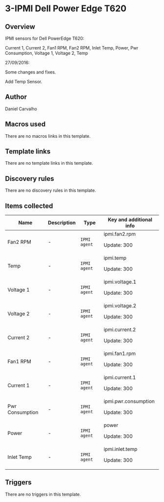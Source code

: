 # 3-IPMI Dell Power Edge T620

## Overview

IPMI sensors for Dell PowerEdge T620:


Current 1, Current 2, Fan1 RPM, Fan2 RPM, Inlet Temp, Power, Pwr Consumption, Voltage 1, Voltage 2, Temp


 


27/09/2016:


Some changes and fixes.


Add Temp Sensor.



## Author

Daniel Carvalho

## Macros used

There are no macros links in this template.

## Template links

There are no template links in this template.

## Discovery rules

There are no discovery rules in this template.

## Items collected

|Name|Description|Type|Key and additional info|
|----|-----------|----|----|
|Fan2 RPM|<p>-</p>|`IPMI agent`|ipmi.fan2.rpm<p>Update: 300</p>|
|Temp|<p>-</p>|`IPMI agent`|ipmi.temp<p>Update: 300</p>|
|Voltage 1|<p>-</p>|`IPMI agent`|ipmi.voltage.1<p>Update: 300</p>|
|Voltage 2|<p>-</p>|`IPMI agent`|ipmi.voltage.2<p>Update: 300</p>|
|Current 2|<p>-</p>|`IPMI agent`|ipmi.current.2<p>Update: 300</p>|
|Fan1 RPM|<p>-</p>|`IPMI agent`|ipmi.fan1.rpm<p>Update: 300</p>|
|Current 1|<p>-</p>|`IPMI agent`|ipmi.current.1<p>Update: 300</p>|
|Pwr Consumption|<p>-</p>|`IPMI agent`|ipmi.pwr.consumption<p>Update: 300</p>|
|Power|<p>-</p>|`IPMI agent`|power<p>Update: 300</p>|
|Inlet Temp|<p>-</p>|`IPMI agent`|ipmi.inlet.temp<p>Update: 300</p>|
## Triggers

There are no triggers in this template.

